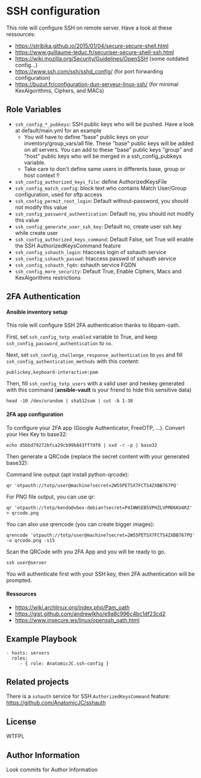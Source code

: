 SSH configuration
=========

This role will configure SSH on remote server.
Have a look at these ressources:
- https://stribika.github.io/2015/01/04/secure-secure-shell.html
- https://www.guillaume-leduc.fr/securiser-secure-shell-ssh.html
- https://wiki.mozilla.org/Security/Guidelines/OpenSSH (some outdated config...)
- https://www.ssh.com/ssh/sshd_config/ (for port forwarding configuration)
- https://buzut.fr/configuration-dun-serveur-linux-ssh/ (for minimal KexAlgorithms, Ciphers, and MACs)

Role Variables
--------------

- `ssh_config_*_pubkeys`: SSH public keys who will be pushed. Have a look at default/main.yml for an example
  - You will have to define "base" public keys on your inventory/group_vars/all file. These "base" public keys will be added on all servers. You can add to these "base" public keys "group" and "host" public keys who will be merged in a ssh_config_pubkeys variable.
  - Take care to don't define same users in differents base, group or host
context !!
- `ssh_config_authorized_keys_file`: define AuthorizedKeysFile
- `ssh_config_match_config`: block text who contains Match User/Group configuration, used for sftp access
- `ssh_config_permit_root_login`: Default without-password, you should not modify this value
- `ssh_config_password_authentication`: Default no, you should not modify this value
- `ssh_config_generate_user_ssh_key`: Default no, create user ssh key while create user
- `ssh_config_authorized_keys_command`: Default False, set True will enable the SSH AuthorizedKeysCommand  feature
- `ssh_config_sshauth_login`: htaccess login of sshauth service
- `ssh_config_sshauth_passwd`: htaccess passwd of sshauth service
- `ssh_config_sshauth_fqdn`: sshauth service FQDN
- `ssh_config_more_security`: Default True, Enable Ciphers, Macs and KexAlgorithms restrictions

## 2FA Authentication

#### Ansible inventory setup

This role will configure SSH 2FA authentication thanks to libpam-oath.

First, set `ssh_config_totp_enabled` variable to True, and keep `ssh_config_password_authentication` to `no`.

Next, set `ssh_config_challenge_response_authentication` to `yes` and fill `ssh_config_authentication_methods` with this content:

    publickey,keyboard-interactive:pam

Then, fill `ssh_config_totp_users` with a valid user and hexkey generated with this command (**ansible-vault** is your friend to hide this sensitive data)

    head -10 /dev/urandom | sha512sum | cut -b 1-30

#### 2FA app configuration

To configure your 2FA app (Google Authenticator, FreeOTP, ...). Convert your Hex Key to base32:

    echo d5bbd79272bfca29cb99b843ff7df0 | xxd -r -p | base32 

Then generate a QRCode (replace the secret content with your generated base32):

Command line output (apt install python-qrcode):

    qr 'otpauth://totp/user@machine?secret=2W55PETSX7FCTS4ZXBB767PQ'

For PNG file output, you can use qr:

    qr 'otpauth://totp/kendo@vbox-debian?secret=P4IWWSEB5VPHZLVPMD6KU4RZ' > qrcode.png

You can also use qrencode (you can create bigger images):

    qrencode 'otpauth://totp/user@machine?secret=2W55PETSX7FCTS4ZXBB767PQ' -o qrcode.png -s15

Scan the QRCode with you 2FA App and you will be ready to go.

    ssh user@server

You will authenticate first with your SSH key, then 2FA authentication will be prompted.

#### Ressources

- https://wiki.archlinux.org/index.php/Pam_oath
- https://gist.github.com/andrewlkho/e9a8c996c4bc1df23cd2
- https://www.insecure.ws/linux/openssh_oath.html

Example Playbook
----------------

    - hosts: servers
      roles:
         - { role: AnatomicJC.ssh-config }

Related projects
----------------

There is a `sshauth` service for SSH `AuthorizedKeysCommand` feature: https://github.com/AnatomicJC/sshauth

License
-------

WTFPL

Author Information
------------------

Look commits for Author Information
